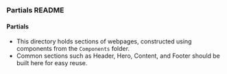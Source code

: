 ### Partials README

#### Partials

- This directory holds sections of webpages, constructed using components from the `Components` folder.
- Common sections such as Header, Hero, Content, and Footer should be built here for easy reuse.
